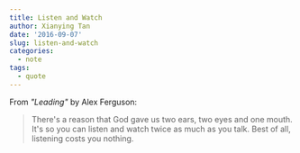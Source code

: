 ```yaml
---
title: Listen and Watch
author: Xianying Tan
date: '2016-09-07'
slug: listen-and-watch
categories:
  - note
tags:
  - quote
---
```


From _"Leading"_ by Alex Ferguson: 

> There's a reason that God gave us two ears,  two eyes and one mouth. It's so you can listen and watch twice as much as you talk. Best of all, listening costs you nothing.
